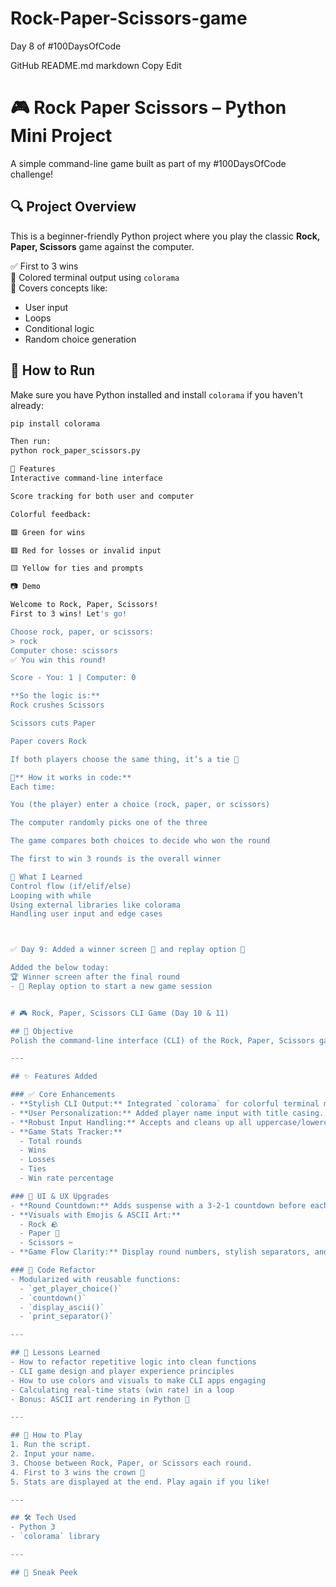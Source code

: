 # Rock-Paper-Scissors-game

Day 8 of #100DaysOfCode

 GitHub README.md
markdown
Copy
Edit
# 🎮 Rock Paper Scissors – Python Mini Project

A simple command-line game built as part of my #100DaysOfCode challenge!

## 🔍 Project Overview

This is a beginner-friendly Python project where you play the classic **Rock, Paper, Scissors** game against the computer.

✅ First to 3 wins  
🎨 Colored terminal output using `colorama`  
📘 Covers concepts like:
- User input
- Loops
- Conditional logic
- Random choice generation

## 🚀 How to Run

Make sure you have Python installed and install `colorama` if you haven't already:

```bash
pip install colorama

Then run:
python rock_paper_scissors.py

🎨 Features
Interactive command-line interface

Score tracking for both user and computer

Colorful feedback:

🟩 Green for wins

🟥 Red for losses or invalid input

🟨 Yellow for ties and prompts

📷 Demo

Welcome to Rock, Paper, Scissors!
First to 3 wins! Let's go!

Choose rock, paper, or scissors:
> rock
Computer chose: scissors
✅ You win this round!

Score - You: 1 | Computer: 0

**So the logic is:**
Rock crushes Scissors

Scissors cuts Paper

Paper covers Rock

If both players choose the same thing, it’s a tie 🤝

🧪** How it works in code:**
Each time:

You (the player) enter a choice (rock, paper, or scissors)

The computer randomly picks one of the three

The game compares both choices to decide who won the round

The first to win 3 rounds is the overall winner

🧠 What I Learned
Control flow (if/elif/else)
Looping with while
Using external libraries like colorama
Handling user input and edge cases



✅ Day 9: Added a winner screen 🎉 and replay option 🔁

Added the below today:
🏆 Winner screen after the final round
- 🔁 Replay option to start a new game session


# 🎮 Rock, Paper, Scissors CLI Game (Day 10 & 11)

## 📌 Objective
Polish the command-line interface (CLI) of the Rock, Paper, Scissors game to be **more interactive, intuitive, and visually engaging**.

---

## ✨ Features Added

### ✅ Core Enhancements
- **Stylish CLI Output:** Integrated `colorama` for colorful terminal messages.
- **User Personalization:** Added player name input with title casing.
- **Robust Input Handling:** Accepts and cleans up all uppercase/lowercase inputs and extra whitespace.
- **Game Stats Tracker:**
  - Total rounds
  - Wins
  - Losses
  - Ties
  - Win rate percentage

### 🎨 UI & UX Upgrades
- **Round Countdown:** Adds suspense with a 3-2-1 countdown before each round.
- **Visuals with Emojis & ASCII Art:** 
  - Rock 🪨  
  - Paper 📄  
  - Scissors ✂️  
- **Game Flow Clarity:** Display round numbers, stylish separators, and game over messages.

### 🧼 Code Refactor
- Modularized with reusable functions:
  - `get_player_choice()`
  - `countdown()`
  - `display_ascii()`
  - `print_separator()`

---

## 🧠 Lessons Learned
- How to refactor repetitive logic into clean functions
- CLI game design and player experience principles
- How to use colors and visuals to make CLI apps engaging
- Calculating real-time stats (win rate) in a loop
- Bonus: ASCII art rendering in Python 🐍

---

## 🔁 How to Play
1. Run the script.
2. Input your name.
3. Choose between Rock, Paper, or Scissors each round.
4. First to 3 wins the crown 👑
5. Stats are displayed at the end. Play again if you like!

---

## 🛠 Tech Used
- Python 3
- `colorama` library

---

## 📸 Sneak Peek
